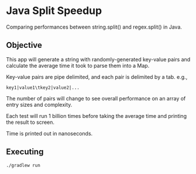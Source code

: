 Java Split Speedup
==================

Comparing performances between string.split() and regex.split() in Java.


## Objective

This app will generate a string with randomly-generated key-value pairs and calculate the average time it took to parse them into a Map.

Key-value pairs are pipe delimited, and each pair is delimited by a tab. e.g., 

```
key1|value1\tkey2|value2|...
```

The number of pairs will change to see overall performance on an array of entry sizes and complexity.

Each test will run 1 billion times before taking the average time and printing the result to screen.

Time is printed out in nanoseconds.  

## Executing
```
./gradlew run
```


